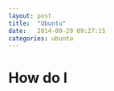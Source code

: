 ```yaml
---
layout: post
title:  "Ubuntu"
date:   2014-09-29 09:27:15
categories: ubuntu 
---
```


# How do I  
